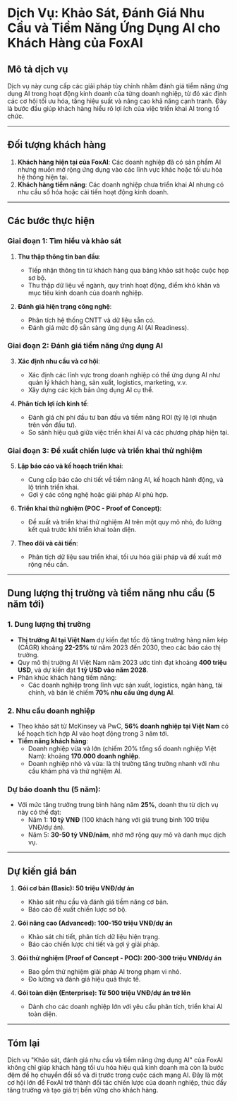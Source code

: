 # Dịch Vụ: Khảo Sát, Đánh Giá Nhu Cầu và Tiềm Năng Ứng Dụng AI cho Khách Hàng của FoxAI

## Mô tả dịch vụ
Dịch vụ này cung cấp các giải pháp tùy chỉnh nhằm đánh giá tiềm năng ứng dụng AI trong hoạt động kinh doanh của từng doanh nghiệp, từ đó xác định các cơ hội tối ưu hóa, tăng hiệu suất và nâng cao khả năng cạnh tranh. Đây là bước đầu giúp khách hàng hiểu rõ lợi ích của việc triển khai AI trong tổ chức.

---

## Đối tượng khách hàng
1. **Khách hàng hiện tại của FoxAI**: Các doanh nghiệp đã có sản phẩm AI nhưng muốn mở rộng ứng dụng vào các lĩnh vực khác hoặc tối ưu hóa hệ thống hiện tại.
2. **Khách hàng tiềm năng**: Các doanh nghiệp chưa triển khai AI nhưng có nhu cầu số hóa hoặc cải tiến hoạt động kinh doanh.

---

## Các bước thực hiện

### **Giai đoạn 1: Tìm hiểu và khảo sát**
1. **Thu thập thông tin ban đầu**:
   - Tiếp nhận thông tin từ khách hàng qua bảng khảo sát hoặc cuộc họp sơ bộ.
   - Thu thập dữ liệu về ngành, quy trình hoạt động, điểm khó khăn và mục tiêu kinh doanh của doanh nghiệp.

2. **Đánh giá hiện trạng công nghệ**:
   - Phân tích hệ thống CNTT và dữ liệu sẵn có.
   - Đánh giá mức độ sẵn sàng ứng dụng AI (AI Readiness).

### **Giai đoạn 2: Đánh giá tiềm năng ứng dụng AI**
3. **Xác định nhu cầu và cơ hội**:
   - Xác định các lĩnh vực trong doanh nghiệp có thể ứng dụng AI như quản lý khách hàng, sản xuất, logistics, marketing, v.v.
   - Xây dựng các kịch bản ứng dụng AI cụ thể.

4. **Phân tích lợi ích kinh tế**:
   - Đánh giá chi phí đầu tư ban đầu và tiềm năng ROI (tỷ lệ lợi nhuận trên vốn đầu tư).
   - So sánh hiệu quả giữa việc triển khai AI và các phương pháp hiện tại.

### **Giai đoạn 3: Đề xuất chiến lược và triển khai thử nghiệm**
5. **Lập báo cáo và kế hoạch triển khai**:
   - Cung cấp báo cáo chi tiết về tiềm năng AI, kế hoạch hành động, và lộ trình triển khai.
   - Gợi ý các công nghệ hoặc giải pháp AI phù hợp.

6. **Triển khai thử nghiệm (POC - Proof of Concept)**:
   - Đề xuất và triển khai thử nghiệm AI trên một quy mô nhỏ, đo lường kết quả trước khi triển khai toàn diện.

7. **Theo dõi và cải tiến**:
   - Phân tích dữ liệu sau triển khai, tối ưu hóa giải pháp và đề xuất mở rộng nếu cần.

---

## Dung lượng thị trường và tiềm năng nhu cầu (5 năm tới)

### **1. Dung lượng thị trường**
- **Thị trường AI tại Việt Nam** dự kiến đạt tốc độ tăng trưởng hàng năm kép (CAGR) khoảng **22-25%** từ năm 2023 đến 2030, theo các báo cáo thị trường.
- Quy mô thị trường AI Việt Nam năm 2023 ước tính đạt khoảng **400 triệu USD**, và dự kiến đạt **1 tỷ USD vào năm 2028**.
- Phân khúc khách hàng tiềm năng:
  - Các doanh nghiệp trong lĩnh vực sản xuất, logistics, ngân hàng, tài chính, và bán lẻ chiếm **70% nhu cầu ứng dụng AI**.

### **2. Nhu cầu doanh nghiệp**
- Theo khảo sát từ McKinsey và PwC, **56% doanh nghiệp tại Việt Nam** có kế hoạch tích hợp AI vào hoạt động trong 3 năm tới.
- **Tiềm năng khách hàng**:
  - Doanh nghiệp vừa và lớn (chiếm 20% tổng số doanh nghiệp Việt Nam): khoảng **170.000 doanh nghiệp**.
  - Doanh nghiệp nhỏ và vừa: là thị trường tăng trưởng nhanh với nhu cầu khám phá và thử nghiệm AI.

### **Dự báo doanh thu (5 năm):**
- Với mức tăng trưởng trung bình hàng năm **25%**, doanh thu từ dịch vụ này có thể đạt:
  - Năm 1: **10 tỷ VNĐ** (100 khách hàng với giá trung bình 100 triệu VNĐ/dự án).
  - Năm 5: **30-50 tỷ VNĐ/năm**, nhờ mở rộng quy mô và danh mục dịch vụ.

---

## Dự kiến giá bán
1. **Gói cơ bản (Basic): 50 triệu VNĐ/dự án**  
   - Khảo sát nhu cầu và đánh giá tiềm năng cơ bản.
   - Báo cáo đề xuất chiến lược sơ bộ.

2. **Gói nâng cao (Advanced): 100-150 triệu VNĐ/dự án**  
   - Khảo sát chi tiết, phân tích dữ liệu hiện trạng.
   - Báo cáo chiến lược chi tiết và gợi ý giải pháp.

3. **Gói thử nghiệm (Proof of Concept - POC): 200-300 triệu VNĐ/dự án**  
   - Bao gồm thử nghiệm giải pháp AI trong phạm vi nhỏ.
   - Đo lường và đánh giá hiệu quả thực tế.

4. **Gói toàn diện (Enterprise): Từ 500 triệu VNĐ/dự án trở lên**  
   - Dành cho các doanh nghiệp lớn với yêu cầu phân tích, triển khai AI toàn diện.

---

## Tóm lại
Dịch vụ "Khảo sát, đánh giá nhu cầu và tiềm năng ứng dụng AI" của FoxAI không chỉ giúp khách hàng tối ưu hóa hiệu quả kinh doanh mà còn là bước đệm để họ chuyển đổi số và đi trước trong cuộc cách mạng AI. Đây là một cơ hội lớn để FoxAI trở thành đối tác chiến lược của doanh nghiệp, thúc đẩy tăng trưởng và tạo giá trị bền vững cho khách hàng.
